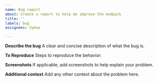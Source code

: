 ```yaml
---
name: Bug report
about: Create a report to help me improve the modpack
title: ''
labels: bug
assignees: Vymaa

---
```


**Describe the bug**
A clear and concise description of what the bug is.

**To Reproduce**
Steps to reproduce the behavior:

**Screenshots**
If applicable, add screenshots to help explain your problem.

**Additional context**
Add any other context about the problem here.
